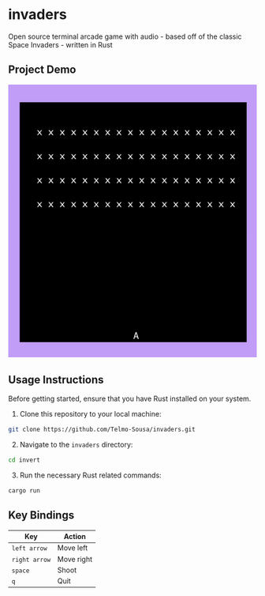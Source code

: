 # invaders
Open source terminal arcade game with audio - based off of the classic Space Invaders - written in Rust

## Project Demo

![Demo](/resources/invaders.gif)

## Usage Instructions

Before getting started, ensure that you have Rust installed on your system.

1. Clone this repository to your local machine:

```bash
git clone https://github.com/Telmo-Sousa/invaders.git
```

2. Navigate to the `invaders` directory:

```bash
cd invert
```

3. Run the necessary Rust related commands:

```bash
cargo run
```

## Key Bindings

| Key | Action |
| --- | --- |
| `left arrow` | Move left |
| `right arrow` | Move right |
| `space` | Shoot |
| `q` | Quit |
